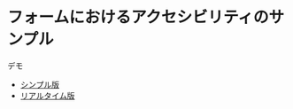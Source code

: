 # フォームにおけるアクセシビリティのサンプル

デモ
- [シンプル版](https://ics-creative.github.io/201016_form_accessibility/simple/)
- [リアルタイム版](https://ics-creative.github.io/201016_form_accessibility/liveValidation/)